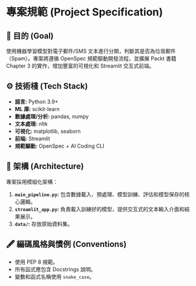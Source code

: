 # 專案規範 (Project Specification)

## 🎯 目的 (Goal)
使用機器學習模型對電子郵件/SMS 文本進行分類，判斷其是否為垃圾郵件（Spam）。專案將遵循 OpenSpec 規範驅動開發流程，並擴展 Packt 書籍 Chapter 3 的實作，增加豐富的可視化和 Streamlit 交互式前端。

## ⚙️ 技術棧 (Tech Stack)
* **語言:** Python 3.9+
* **ML 庫:** scikit-learn
* **數據處理/分析:** pandas, numpy
* **文本處理:** nltk
* **可視化:** matplotlib, seaborn
* **前端:** Streamlit
* **規範驅動:** OpenSpec + AI Coding CLI

## 📂 架構 (Architecture)
專案採用模組化架構：
1.  **`main_pipeline.py`:** 包含數據載入、預處理、模型訓練、評估和模型保存的核心邏輯。
2.  **`streamlit_app.py`:** 負責載入訓練好的模型，提供交互式的文本輸入介面和結果展示。
3.  **`data/`:** 存放原始資料集。

## 🖋️ 編碼風格與慣例 (Conventions)
* 使用 PEP 8 規範。
* 所有函式應包含 Docstrings 說明。
* 變數和函式名稱使用 `snake_case`。